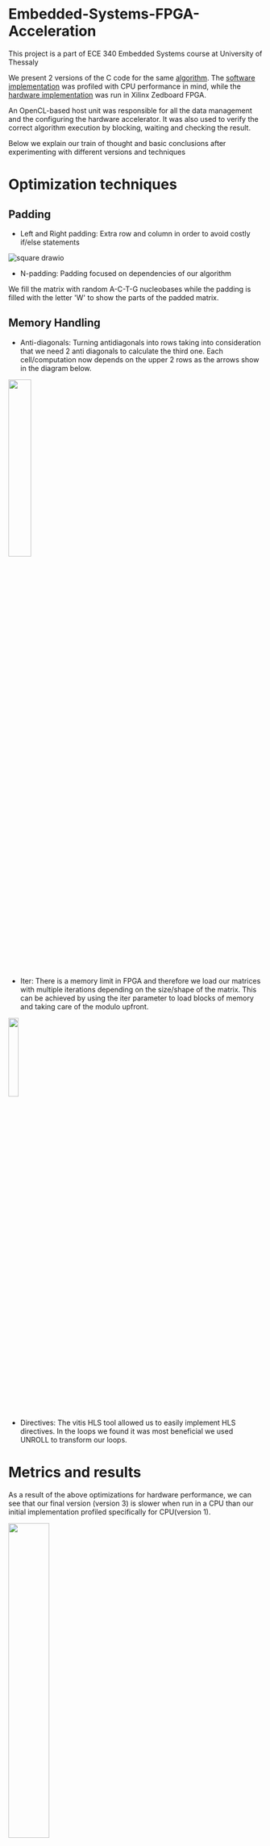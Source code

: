 # Embedded-Systems-FPGA-Acceleration

This project is a part of ECE 340 Embedded Systems course at University of Thessaly

We present 2 versions of the C code for the same [algorithm](https://github.com/ChrysoulaStrifti/Embedded-Systems-FPGA-Acceleration/edit/main/README.md#explaining-the-algorithm). The [software implementation](https://github.com/ChrysoulaStrifti/Embedded-Systems-FPGA-Acceleration/blob/main/lsal_sw.c) was profiled with CPU performance in mind, while the [hardware implementation](https://github.com/ChrysoulaStrifti/Embedded-Systems-FPGA-Acceleration/blob/main/lsal_hw.cpp) was run in Xilinx Zedboard FPGA. 

An OpenCL-based host unit was responsible for all the data management and the configuring the hardware accelerator. It was also used to verify the correct algorithm execution by blocking, waiting and checking the result. 

Below we explain our train of thought and basic conclusions after experimenting with different versions and techniques

# Optimization techniques

## Padding

- Left and Right padding: Extra row and column in order to avoid costly if/else statements

![square drawio](https://user-images.githubusercontent.com/123579658/234270519-529e75f1-d4f0-45bd-808b-39f6ab8e2516.png)


- N-padding: Padding focused on dependencies of our algorithm

We fill the matrix with random A-C-T-G nucleobases while the padding is filled with the letter 'W' to show the parts of the padded matrix. 

## Memory Handling 

- Anti-diagonals: 
Turning antidiagonals into rows taking into consideration that we need 2 anti diagonals to calculate the third one. Each cell/computation now depends on the upper 2 rows as the arrows show in the diagram below. 

<img align="middle" src="https://user-images.githubusercontent.com/123579658/234271914-274b4295-f92b-4d4f-9556-8cbb1eac9a49.png" width=30% height=30%>

- Iter:
There is a memory limit in FPGA and therefore we load our matrices with multiple iterations depending on the size/shape of the matrix. This can be achieved by using the iter parameter to load blocks of memory and taking care of the modulo upfront.

<img src="https://user-images.githubusercontent.com/123579658/234336887-7dbe1bc5-200f-4113-a8af-6ccb36152897.png" width=20% height=20%>


- Directives: 
The vitis HLS tool allowed us to easily implement HLS directives. In the loops we found it was most beneficial we used UNROLL to transform our loops.

# Metrics and results


As a result of the above optimizations for hardware performance, we can see that our final version (version 3) is slower when run in a CPU than our initial implementation profiled specifically for CPU(version 1). 

<img src="https://user-images.githubusercontent.com/123579658/234267498-cf17cab7-bf9b-4b67-8bc4-7a06bee66f74.png" width=40% height=40%>





# Explaining the Algorithm 
This smith-waterman algorithm is used to compare two strings of A-C-T-G nucleobases (Query/N and Database/M)
and searches for the longest local sequence alignment. The algorithm works as follows, one letter from the first string
(Query) is compared to another letter from the second string (Database). In order for it to compute the value of this
comparison, it creates 3 temporary variables which contain the values of the west (cell on the left of the current one), the
north (cell above the current one) and the northwest(cell on the up-left of the current one) cells.
<figure>
  <img align="middle" src="https://user-images.githubusercontent.com/123579658/234262882-114b36b3-6f3b-4ca2-84aa-776f2debbdc0.png">
</figure>


If the letters of the strings are the same we have a ’match’ and the temporary variable for the northwest cell , will be
augmented by 2. If the letters are not the same (’no match’), then this value will be reduced by 1. The values of west and
north cells will be always reduced by one. The algorithm picks the largest of these numbers and gives it to the cell
that corresponds to the letters compared. If all the numbers are below zero, the cell’s value will be zero. The first version
(lsal full) we created runs in this way, calculating row by row the elements until the matrix is filled.

